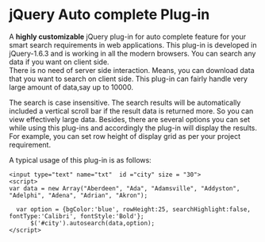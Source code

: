 # jQuery Auto complete Plug-in #
<p align='left'>A <b>highly customizable</b> jQuery plug-in for  auto complete feature for your smart search requirements in web applications. This plug-in is developed in jQuery-1.6.3 and is working in all the modern browsers. You can search any data if you want on client side.<br>
There is no need of server side interaction. Means, you can download data that you want to search on client side. This plug-in can fairly handle very large amount of data,say up to 10000.<br>
</p>
<p>
The search is case insensitive. The search results will be automatically included a vertical scroll bar if the result data is returned more. So you can view effectively large data. Besides, there are several options you can set while using this plug-ins and accordingly the plug-in will display the results. For example, you can set row height of display grid as per your project requirement.</p>

A typical usage of this plug-in is as follows:
```
<input type="text" name="txt"  id ="city" size = "30">
<script>
var data = new Array("Aberdeen", "Ada", "Adamsville", "Addyston", "Adelphi", "Adena", "Adrian", "Akron");

  var option = {bgColor:'blue', rowHeight:25, searchHighlight:false, fontType:'Calibri', fontStyle:'Bold'};
      $('#city').autosearch(data,option);
</script>
```

